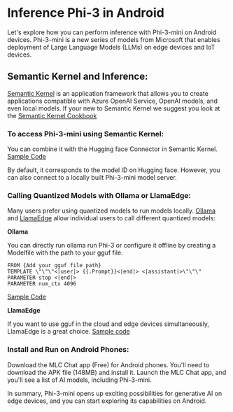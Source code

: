 # **Inference Phi-3 in Android**

Let's explore how you can perform inference with Phi-3-mini on Android devices. Phi-3-mini is a new series of models from Microsoft that enables deployment of Large Language Models (LLMs) on edge devices and IoT devices. 

## Semantic Kernel and Inference:
[Semantic Kernel](https://github.com/microsoft/semantic-kernel) is an application framework that allows you to create applications compatible with Azure OpenAI Service, OpenAI models, and even local models. If your new to Semantic Kernel we suggest you look at the [Semantic Kernel Cookbook](https://github.com/microsoft/SemanticKernelCookBook?WT.mc_id=aiml-138114-kinfeylo)

### To access Phi-3-mini using Semantic Kernel:
You can combine it with the Hugging face Connector in Semantic Kernel. [Sample Code](https://github.com/Azure-Samples/Phi-3MiniSamples/tree/main/semantickernel?WT.mc_id=aiml-138114-kinfeylo)

By default, it corresponds to the model ID on Hugging face. However, you can also connect to a locally built Phi-3-mini model server.

### Calling Quantized Models with Ollama or LlamaEdge:

Many users prefer using quantized models to run models locally.
[Ollama](https://ollama.com/) and [LlamaEdge](https://llamaedge.com) allow individual users to call different quantized models:

**Ollama**

You can directly run ollama run Phi-3 or configure it offline by creating a Modelfile with the path to your gguf file.

```
FROM {Add your gguf file path}
TEMPLATE \"\"\"<|user|> {{.Prompt}}<|end|> <|assistant|>\"\"\"
PARAMETER stop <|end|>
PARAMETER num_ctx 4096

```
[Sample Code](https://github.com/Azure-Samples/Phi-3MiniSamples/tree/main/ollama?WT.mc_id=aiml-138114-kinfeylo)

**LlamaEdge** 

If you want to use gguf in the cloud and edge devices simultaneously, LlamaEdge is a great choice.
[Sample code](https://github.com/Azure-Samples/Phi-3MiniSamples/tree/main/wasm?WT.mc_id=aiml-138114-kinfeylo)

### Install and Run on Android Phones:
Download the MLC Chat app (Free) for Android phones.
You'll need to download the APK file (148MB) and install it.
Launch the MLC Chat app, and you'll see a list of AI models, including Phi-3-mini.

In summary, Phi-3-mini opens up exciting possibilities for generative AI on edge devices, and you can start exploring its capabilities on Android.
